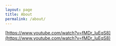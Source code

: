 ```yaml
---
layout: page
title: About
permalink: /about/
---
```


[https://www.youtube.com/watch?v=fMDr_luEqS8](https://www.youtube.com/watch?v=fMDr_luEqS8)
